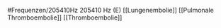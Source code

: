 #Frequenzen/205410Hz
205410 Hz (E)
[[Lungenembolie]]
[[Pulmonale Thromboembolie]]
[[Thromboembolie]]